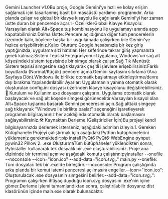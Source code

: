 Gemini Launcher v1.0Bu proje, Google Gemini'ye hızlı ve kolay erişim sağlamak için tasarlanmış basit bir masaüstü yardımcı programıdır. Arka planda çalışır ve global bir klavye kısayolu ile çağrılarak Gemini'yi her zaman üstte duran bir pencerede açar.✨ ÖzelliklerGlobal Klavye Kısayolu: Varsayılan olarak Alt+Space tuş kombinasyonu ile uygulamayı anında açıp kapatabilirsiniz.Daima Üstte: Pencere açıldığında diğer tüm pencerelerin üzerinde kalır, böylece başka bir uygulamada çalışırken bile Gemini'ye hızlıca erişebilirsiniz.Kalıcı Oturum: Google hesabınızla bir kez giriş yaptığınızda, uygulama sizi hatırlar. Her seferinde tekrar giriş yapmanıza gerek kalmaz.Sistem Tepsisi Entegrasyonu: Uygulama, Windows'un sağ alt köşesindeki sistem tepsisinde bir simge olarak çalışır.Sağ Tık Menüsü: Sistem tepsisi simgesine sağ tıklayarak çeşitli işlevlere erişebilirsiniz:Farklı boyutlarda (Normal/Küçük) pencere açma.Gemini sayfasını sıfırlama (Ana Sayfaya Dön).Windows ile birlikte otomatik başlatmayı etkinleştirme/devre dışı bırakma.Yapılandırılabilir Ayarlar: Uygulamanın yanına otomatik olarak oluşturulan config.ini dosyası üzerinden klavye kısayolunu değiştirebilirsiniz.🚀 Kurulum ve Kullanım.exe dosyasını çalıştırın. Uygulama otomatik olarak başlayacak ve sağ alt köşede simgesi görünecektir.Varsayılan kısayol olan Alt+Space tuşlarına basarak Gemini penceresini açın.Sağ alttaki simgeye sağ tıklayarak "Windows ile birlikte başlat" seçeneğini işaretleyerek programın bilgisayarınız her açıldığında otomatik olarak başlamasını sağlayabilirsiniz.🛠️ Kaynaktan Derleme (Geliştiriciler İçin)Bu projeyi kendi bilgisayarınızda derlemek isterseniz, aşağıdaki adımları izleyin.1. Gereken KütüphanelerProjeyi çalıştırmak için aşağıdaki Python kütüphanelerini yüklemeniz gerekmektedir:pip install PyQt6 PyQt6-WebEngine pynput pywin32 Pillow
2. .exe OluşturmaTüm kütüphaneler yüklendikten sonra, PyInstaller kullanarak tek dosyalık bir .exe oluşturabilirsiniz. Proje ana dizininde bir terminal açın ve aşağıdaki komutu çalıştırın:pyinstaller --onefile --noconsole --icon="icon.ico" --add-data="icon.svg;." main.py
--onefile: Tüm dosyaları tek bir .exe'de birleştirir.--noconsole: Program çalıştığında arka planda bir komut istemi penceresi açılmasını engeller.--icon="icon.ico": Oluşturulacak .exe dosyasının simgesini belirler.--add-data="icon.svg;.": Programın çalışırken ihtiyaç duyduğu icon.svg dosyasını .exe'nin içine gömer.Derleme işlemi tamamlandıktan sonra, çalıştırılabilir dosyanız dist klasörünün içinde main.exe olarak bulunacaktır.
